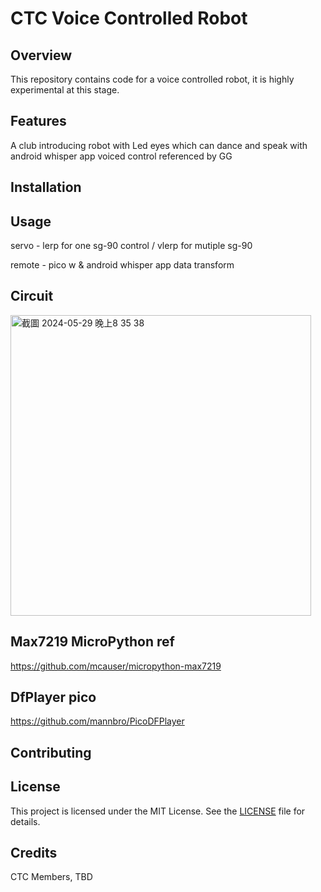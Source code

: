 # CTC Voice Controlled Robot

## Overview

This repository contains code for a voice controlled robot, it is highly experimental at this stage.

## Features
A club introducing robot with Led eyes which can dance and speak with android whisper app  voiced control referenced by GG 
## Installation

## Usage

servo - lerp for one sg-90 control  / vlerp for mutiple sg-90

remote - pico w & android whisper app data transform

## Circuit
<img width="481" alt="截圖 2024-05-29 晚上8 35 38" src="https://github.com/phi622968143/Arduino_Club/assets/40814498/84580d50-df1d-48cc-b646-913734259911">

## Max7219 MicroPython ref
https://github.com/mcauser/micropython-max7219
## DfPlayer pico 
https://github.com/mannbro/PicoDFPlayer
## Contributing

## License

This project is licensed under the MIT License. See the [LICENSE](LICENSE) file for details.

## Credits

CTC Members, TBD


